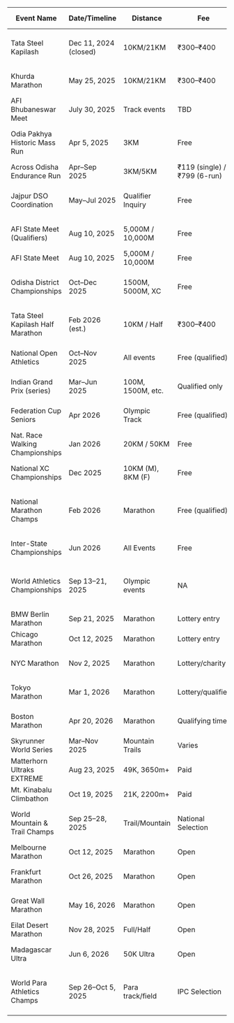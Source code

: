 | Event Name                        | Date/Timeline         | Distance          | Fee                          | Registration Deadline   | Level         | Eligibility                                                                                                | Registration/Participation Link                                                                                              |
|-----------------------------------|------------------------|-------------------|------------------------------|--------------------------|---------------|------------------------------------------------------------------------------------------------------------|------------------------------------------------------------------------------------------------------------------------------|
| Tata Steel Kapilash               | Dec 11, 2024 (closed) | 10KM/21KM         | ₹300–₹400                    | Closed                  | State         | Age 18+ (Half) / 16+ (10KM); medical certificate required                                                  | [Closed](https://racemart.in/events/tata-steel-kapilash-half-marathon)                                                       |
| Khurda Marathon                   | May 25, 2025          | 10KM/21KM         | ₹300–₹400                    | May 25, 2025            | District      | Age 16+ (10KM); 18+ (Half); medical clearance                                                              | Contact District Sports Office                                                                                               |
| AFI Bhubaneswar Meet              | July 30, 2025         | Track events      | TBD                          | TBD                     | State         | Qualified via district trials; valid AFI license                                                           | Via State Athletics Association                                                                                              |
| Odia Pakhya Historic Mass Run     | Apr 5, 2025           | 3KM               | Free                         | Apr 5, 2025             | District      | Open to all aged 8+; no qualification needed                                                               | [Closed](https://ironmonk.fit/odiapakhyarunalldis.php)                                                                       |
| Across Odisha Endurance Run       | Apr–Sep 2025          | 3KM/5KM           | ₹119 (single) / ₹799 (6-run) | Apr 10, 2025            | State         | Age 12+; self-timed via Strava                                                                             | [Closed](https://ironmonk.fit/aoebr.php)                                                                                     |
| Jajpur DSO Coordination           | May–Jul 2025          | Qualifier Inquiry | Free                         | Jul 2025                | District      | Registered athletes with Odisha Athletics Association                                                      | Visit Jajpur District Sports Office                                                                                          |
| AFI State Meet (Qualifiers)       | Aug 10, 2025          | 5,000M / 10,000M  | Free                         | Jul 2025                | District      | Top 3 from district championships; age 18+                                                                 | Submit via DSO/Athletics Club                                                                                                |
| AFI State Meet                    | Aug 10, 2025          | 5,000M / 10,000M  | Free                         | Qualified only          | State         | District qualifiers only; valid AFI ID                                                                     | N/A                                                                                                                          |
| Odisha District Championships     | Oct–Dec 2025          | 1500M, 5000M, XC  | Free                         | TBD                     | District      | Registered athletes with state association; age 16+                                                        | Offline via DSO                                                                                                              |
| Tata Steel Kapilash Half Marathon | Feb 2026 (est.)       | 10KM / Half       | ₹300–₹400                    | Oct 2025                | State         | Age 18+ (Half)/16+ (10KM); medical certificate                                                            | [Opens Oct 2025](https://tatasteelkapilashhalfmarathon.com)                                                                  |
| National Open Athletics           | Oct–Nov 2025          | All events        | Free (qualified)             | Aug–Sep 2025            | National      | Top 3 in state championships; AFI-registered                                                               | Via AFI                                                                                                                      |
| Indian Grand Prix (series)        | Mar–Jun 2025          | 100M, 1500M, etc. | Qualified only               | 30 days before each     | National      | AFI performance standards; national ranking                                                                | AFI-sanctioned entry                                                                                                         |
| Federation Cup Seniors            | Apr 2026              | Olympic Track     | Free (qualified)             | Feb 2026                | National      | Top 4 from National Open; AFI wild cards                                                                   | AFI selection                                                                                                                |
| Nat. Race Walking Championships   | Jan 2026              | 20KM / 50KM       | Free                         | Dec 2025                | National      | AFI race walking certified athletes; qualification times                                                   | AFI entry portal                                                                                                             |
| National XC Championships         | Dec 2025              | 10KM (M), 8KM (F) | Free                         | Nov 2025                | National      | State team selection; AFI license                                                                          | AFI circulars                                                                                                                |
| National Marathon Champs          | Feb 2026              | Marathon          | Free (qualified)             | Dec 2025                | National      | Sub-3:00 marathon (men); sub-3:30 (women); AFI license                                                     | AFI qualification                                                                                                            |
| Inter-State Championships         | Jun 2026              | All Events        | Free                         | Apr 2026                | National      | State team selection; national ranking                                                                     | State federation nomination                                                                                                  |
| World Athletics Championships     | Sep 13–21, 2025       | Olympic events    | NA                           | WA/AFI Selection        | International | World Athletics ranking/qualifying standards; national team selection                                      | World Athletics qualification                                                                                                |
| BMW Berlin Marathon               | Sep 21, 2025          | Marathon          | Lottery entry                | Closed                  | International | Age 18+; lottery or charity entry                                                                          | [Closed](https://www.bmw-berlin-marathon.com)                                                                                |
| Chicago Marathon                  | Oct 12, 2025          | Marathon          | Lottery entry                | Closed                  | International | Age 16+; lottery or time qualifier                                                                         | [Closed](https://www.chicagomarathon.com)                                                                                    |
| NYC Marathon                      | Nov 2, 2025           | Marathon          | Lottery/charity              | Closed                  | International | Age 18+; lottery/charity/time qualifier                                                                    | [Closed](https://www.tcsnycmarathon.org)                                                                                     |
| Tokyo Marathon                    | Mar 1, 2026           | Marathon          | Lottery/qualifier            | TBD                     | International | Age 19+; lottery or sub-2:30 (M)/sub-3:00 (W)                                                              | [Opens mid-2025](https://www.marathon.tokyo)                                                                                 |
| Boston Marathon                   | Apr 20, 2026          | Marathon          | Qualifying time              | TBD                     | International | BQ time (e.g., sub-3:10 for M 18-34); age 18+                                                              | [Qualifying window open](https://www.baa.org)                                                                                |
| Skyrunner World Series            | Mar–Nov 2025          | Mountain Trails   | Varies                       | Open                    | International | Age 18+; technical trail experience                                                                        | [skyrunning.com](https://skyrunning.com)                                                                                     |
| Matterhorn Ultraks EXTREME        | Aug 23, 2025          | 49K, 3650m+       | Paid                         | TBD                     | International | Age 20+; medical certificate; trail experience                                                             | [ultraks.com](https://www.ultraks.com)                                                                                       |
| Mt. Kinabalu Climbathon           | Oct 19, 2025          | 21K, 2200m+       | Paid                         | TBD                     | International | Age 18+; altitude experience                                                                               | [climbathon.my](https://www.climbathon.my)                                                                                   |
| World Mountain & Trail Champs     | Sep 25–28, 2025       | Trail/Mountain    | National Selection           | TBD                     | International | National team selection; ITRA performance points                                                           | National federation nomination                                                                                               |
| Melbourne Marathon                | Oct 12, 2025          | Marathon          | Open                         | melbournemarathon.com   | International | Age 18+; medical clearance                                                                                 | [melbournemarathon.com](https://melbournemarathon.com)                                                                       |
| Frankfurt Marathon                | Oct 26, 2025          | Marathon          | Open                         | frankfurt-marathon.com  | International | Age 18+; no qualification needed                                                                           | [frankfurt-marathon.com](https://frankfurt-marathon.com)                                                                     |
| Great Wall Marathon               | May 16, 2026          | Marathon          | Open                         | great-wall-marathon.com | International | Age 18+; fitness for extreme elevation                                                                     | [great-wall-marathon.com](https://great-wall-marathon.com)                                                                   |
| Eilat Desert Marathon             | Nov 28, 2025          | Full/Half         | Open                         | TBD                     | International | Age 16+; heat tolerance                                                                                    | Contact organizer directly                                                                                                   |
| Madagascar Ultra                  | Jun 6, 2026           | 50K Ultra         | Open                         | TBD                     | International | Age 18+; medical clearance; travel package                                                                 | [Pre-register ($100)](https://www2.destinationsportexperiences.com/event/Madagascar-Marathon-2026---Pre-Registration/1756)   |
| World Para Athletics Champs       | Sep 26–Oct 5, 2025    | Para track/field  | IPC Selection                | TBD                     | International | IPC classification; Minimum Entry Standards; national nomination                                            | [SDMS Portal](https://www.ipc-services.org/sdms/accreditation/new-delhi-2025/media)                                          |